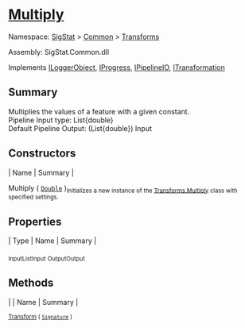 # [Multiply](./Multiply.md)

Namespace: [SigStat]() > [Common](./../README.md) > [Transforms](./README.md)

Assembly: SigStat.Common.dll

Implements [ILoggerObject](./../ILoggerObject.md), [IProgress](./../Helpers/IProgress.md), [IPipelineIO](./../Pipeline/IPipelineIO.md), [ITransformation](./../ITransformation.md)

## Summary
Multiplies the values of a feature with a given constant.  <br>Pipeline Input type: List{double}<br>Default Pipeline Output: (List{double}) Input

## Constructors

| Name | Summary | 

Multiply ( [`Double`](https://docs.microsoft.com/en-us/dotnet/api/System.Double) )<sub>Initializes a new instance of the [Transforms.Multiply](https://github.com/hargitomi97/sigstat/blob/master/docs/md/SigStat/Common/Transforms/Multiply.md) class with specified settings.</sub>


## Properties

| Type | Name | Summary | 

<sub>InputList</sub><sub>Input</sub>
<sub>Output</sub><sub>Output</sub>


## Methods

|  | Name | Summary | 

<sub>[Transform](./Methods/Multiply-100663629.md) ( [`Signature`](./../Signature.md) )</sub><sub></sub>


